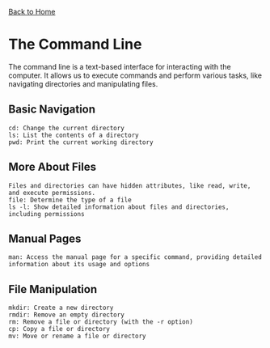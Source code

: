 [Back to Home](../README.md)
# The Command Line

The command line is a text-based interface for interacting with the computer. It allows us to execute commands and perform various tasks, like navigating directories and manipulating files.

## Basic Navigation

    cd: Change the current directory
    ls: List the contents of a directory
    pwd: Print the current working directory

## More About Files

    Files and directories can have hidden attributes, like read, write, and execute permissions.
    file: Determine the type of a file
    ls -l: Show detailed information about files and directories, including permissions

## Manual Pages

    man: Access the manual page for a specific command, providing detailed information about its usage and options

## File Manipulation

    mkdir: Create a new directory
    rmdir: Remove an empty directory
    rm: Remove a file or directory (with the -r option)
    cp: Copy a file or directory
    mv: Move or rename a file or directory